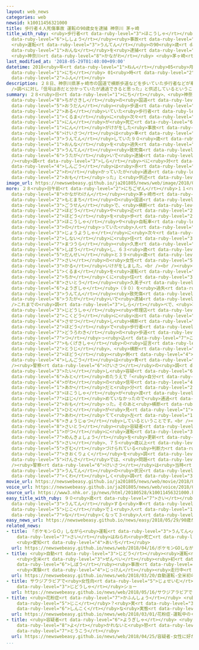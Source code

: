 ```yaml
---
layout: web_news
categories: web
newsid: k10011456321000
title: 歩行者４人死傷事故 運転の90歳女を逮捕 神奈川 茅ヶ崎
title_with_ruby: <ruby>歩行者<rt data-ruby-level="3">ほこうしゃ</rt></ruby>４<ruby>人<rt data-ruby-level="1">にん</rt></ruby><ruby>死傷<rt
  data-ruby-level="6">ししょう</rt></ruby><ruby>事故<rt data-ruby-level="5">じこ</rt></ruby>
  <ruby>運転<rt data-ruby-level="3">うんてん</rt></ruby>の90<ruby>歳<rt data-ruby-level="7">さい</rt></ruby><ruby>女<rt
  data-ruby-level="1">おんな</rt></ruby>を<ruby>逮捕<rt data-ruby-level="7">たいほ</rt></ruby>
  <ruby>神奈川<rt data-ruby-level="8">かながわ</rt></ruby> <ruby>茅ヶ崎<rt data-ruby-level="8">ちがさき</rt></ruby>
last_modified_at: '2018-05-29T01:40:00+09:00'
datetime: 2018<ruby>年<rt data-ruby-level="1">ねん</rt></ruby>05<ruby>月<rt data-ruby-level="1">がつ</rt></ruby>29<ruby>日<rt
  data-ruby-level="1">にち</rt></ruby> 01<ruby>時<rt data-ruby-level="2">じ</rt></ruby>40<ruby>分<rt
  data-ruby-level="2">ふん</rt></ruby>
description: ２８日、神奈川県茅ヶ崎市の国道で横断歩道などを歩いていた歩行者などが車に次々にはねられ１人が死亡し３人がけがをした事故で、警察は車を運転していた９０歳の女を過失運転致死傷の疑いで逮捕しました。<br
  />調べに対し「信号は赤だと分かっていたが通過できると思った」と供述しているということです。
summary: ２８<ruby>日<rt data-ruby-level="1">にち</rt></ruby>、<ruby>神奈川県<rt data-ruby-level="8">かながわけん</rt></ruby><ruby>茅ヶ崎市<rt
  data-ruby-level="8">ちがさきし</rt></ruby>の<ruby>国道<rt data-ruby-level="2">こくどう</rt></ruby>で<ruby>横断<rt
  data-ruby-level="5">おうだん</rt></ruby><ruby>歩道<rt data-ruby-level="2">ほどう</rt></ruby>などを<ruby>歩<rt
  data-ruby-level="2">ある</rt></ruby>いていた<ruby>歩行者<rt data-ruby-level="3">ほこうしゃ</rt></ruby>などが<ruby>車<rt
  data-ruby-level="1">くるま</rt></ruby>に<ruby>次々<rt data-ruby-level="3">つぎつぎ</rt></ruby>にはねられ１<ruby>人<rt
  data-ruby-level="1">にん</rt></ruby>が<ruby>死亡<rt data-ruby-level="6">しぼう</rt></ruby>し３<ruby>人<rt
  data-ruby-level="1">にん</rt></ruby>がけがをした<ruby>事故<rt data-ruby-level="5">じこ</rt></ruby>で、<ruby>警察<rt
  data-ruby-level="6">けいさつ</rt></ruby>は<ruby>車<rt data-ruby-level="1">くるま</rt></ruby>を<ruby>運転<rt
  data-ruby-level="3">うんてん</rt></ruby>していた９０<ruby>歳<rt data-ruby-level="7">さい</rt></ruby>の<ruby>女<rt
  data-ruby-level="1">おんな</rt></ruby>を<ruby>過失<rt data-ruby-level="5">かしつ</rt></ruby><ruby>運転<rt
  data-ruby-level="3">うんてん</rt></ruby><ruby>致死傷<rt data-ruby-level="7">ちししょう</rt></ruby>の<ruby>疑<rt
  data-ruby-level="6">うたが</rt></ruby>いで<ruby>逮捕<rt data-ruby-level="7">たいほ</rt></ruby>しました。<br
  /><ruby>調<rt data-ruby-level="3">しら</rt></ruby>べに<ruby>対<rt data-ruby-level="3">たい</rt></ruby>し「<ruby>信号<rt
  data-ruby-level="4">しんごう</rt></ruby>は<ruby>赤<rt data-ruby-level="1">あか</rt></ruby>だと<ruby>分<rt
  data-ruby-level="2">わ</rt></ruby>かっていたが<ruby>通過<rt data-ruby-level="5">つうか</rt></ruby>できると<ruby>思<rt
  data-ruby-level="2">おも</rt></ruby>った」と<ruby>供述<rt data-ruby-level="6">きょうじゅつ</rt></ruby>しているということです。
image_url: https://newswebeasy.github.io/ja201805/news/web/image/2018/05/28/K10011456321_1805290509_1805290511_01_03.jpg
more: ２８<ruby>日午前<rt data-ruby-level="2">にちごぜん</rt></ruby>１１<ruby>時<rt data-ruby-level="2">じ</rt></ruby>ごろ、<ruby>神奈川県<rt
  data-ruby-level="8">かながわけん</rt></ruby><ruby>茅ヶ崎市<rt data-ruby-level="8">ちがさきし</rt></ruby><ruby>元町<rt
  data-ruby-level="2">もとまち</rt></ruby>の<ruby>国道<rt data-ruby-level="2">こくどう</rt></ruby>１<ruby>号線<rt
  data-ruby-level="3">ごうせん</rt></ruby>で、<ruby>横断<rt data-ruby-level="5">おうだん</rt></ruby><ruby>歩道<rt
  data-ruby-level="2">ほどう</rt></ruby>や<ruby>近<rt data-ruby-level="2">ちか</rt></ruby>くの<ruby>歩道<rt
  data-ruby-level="2">ほどう</rt></ruby>を<ruby>歩<rt data-ruby-level="2">ある</rt></ruby>いていた<ruby>歩行者<rt
  data-ruby-level="3">ほこうしゃ</rt></ruby>や<ruby>自転車<rt data-ruby-level="3">じてんしゃ</rt></ruby>に<ruby>乗<rt
  data-ruby-level="3">の</rt></ruby>っていた<ruby>人<rt data-ruby-level="1">ひと</rt></ruby>が<ruby>乗用車<rt
  data-ruby-level="3">じょうようしゃ</rt></ruby>に<ruby>次々<rt data-ruby-level="3">つぎつぎ</rt></ruby>にはねられ、<ruby>市内<rt
  data-ruby-level="2">しない</rt></ruby>に<ruby>住<rt data-ruby-level="3">す</rt></ruby>む<ruby>松浦<rt
  data-ruby-level="7">まつうら</rt></ruby><ruby>久恵<rt data-ruby-level="7">ひさえ</rt></ruby>さん（５７）が<ruby>死亡<rt
  data-ruby-level="6">しぼう</rt></ruby>し、６３<ruby>歳<rt data-ruby-level="7">さい</rt></ruby>の<ruby>男性<rt
  data-ruby-level="5">だんせい</rt></ruby>と３９<ruby>歳<rt data-ruby-level="7">さい</rt></ruby>と６１<ruby>歳<rt
  data-ruby-level="7">さい</rt></ruby>の<ruby>女性<rt data-ruby-level="5">じょせい</rt></ruby>が<ruby>軽<rt
  data-ruby-level="3">かる</rt></ruby>いけがをしました。<br /><br /><ruby>警察<rt data-ruby-level="6">けいさつ</rt></ruby>は、<ruby>車<rt
  data-ruby-level="1">くるま</rt></ruby>を<ruby>運転<rt data-ruby-level="3">うんてん</rt></ruby>していた<ruby>近<rt
  data-ruby-level="2">ちか</rt></ruby>くに<ruby>住<rt data-ruby-level="3">す</rt></ruby>む<ruby>齊藤<rt
  data-ruby-level="8">さいとう</rt></ruby><ruby>久美子<rt data-ruby-level="8">くみこ</rt></ruby><ruby>容疑者<rt
  data-ruby-level="6">ようぎしゃ</rt></ruby>（９０）を<ruby>過失<rt data-ruby-level="5">かしつ</rt></ruby><ruby>運転<rt
  data-ruby-level="3">うんてん</rt></ruby><ruby>致死傷<rt data-ruby-level="7">ちししょう</rt></ruby>の<ruby>疑<rt
  data-ruby-level="6">うたが</rt></ruby>いで<ruby>逮捕<rt data-ruby-level="7">たいほ</rt></ruby>しました。<br
  />これまでの<ruby>調<rt data-ruby-level="3">しら</rt></ruby>べで、<ruby>車<rt data-ruby-level="1">くるま</rt></ruby>は<ruby>自動車<rt
  data-ruby-level="3">じどうしゃ</rt></ruby><ruby>修理店<rt data-ruby-level="5">しゅうりてん</rt></ruby>から<ruby>国道<rt
  data-ruby-level="2">こくどう</rt></ruby>に<ruby>出<rt data-ruby-level="1">で</rt></ruby>て<ruby>左折<rt
  data-ruby-level="4">させつ</rt></ruby>し<ruby>横断<rt data-ruby-level="5">おうだん</rt></ruby><ruby>歩道<rt
  data-ruby-level="2">ほどう</rt></ruby>で<ruby>歩行者<rt data-ruby-level="3">ほこうしゃ</rt></ruby>をはねたあと、<ruby>道路脇<rt
  data-ruby-level="7">どうろわき</rt></ruby>の<ruby>歩道<rt data-ruby-level="2">ほどう</rt></ruby>に<ruby>突<rt
  data-ruby-level="7">つ</rt></ruby>っ<ruby>込<rt data-ruby-level="7">こ</rt></ruby>んだとみられていますが、<ruby>目撃者<rt
  data-ruby-level="7">もくげきしゃ</rt></ruby>の<ruby>証言<rt data-ruby-level="5">しょうげん</rt></ruby>から<ruby>当時<rt
  data-ruby-level="2">とうじ</rt></ruby>、<ruby>横断<rt data-ruby-level="5">おうだん</rt></ruby><ruby>歩道<rt
  data-ruby-level="2">ほどう</rt></ruby><ruby>側<rt data-ruby-level="4">がわ</rt></ruby>の<ruby>信号<rt
  data-ruby-level="4">しんごう</rt></ruby>は<ruby>青<rt data-ruby-level="1">あお</rt></ruby>だったということです。<br
  /><ruby>警察<rt data-ruby-level="6">けいさつ</rt></ruby>の<ruby>調<rt data-ruby-level="3">しら</rt></ruby>べに<ruby>対<rt
  data-ruby-level="3">たい</rt></ruby>し<ruby>容疑<rt data-ruby-level="6">ようぎ</rt></ruby>を<ruby>認<rt
  data-ruby-level="6">みと</rt></ruby>めたうえで「<ruby>自分<rt data-ruby-level="2">じぶん</rt></ruby>の<ruby>側<rt
  data-ruby-level="4">がわ</rt></ruby>の<ruby>信号<rt data-ruby-level="4">しんごう</rt></ruby>は<ruby>赤<rt
  data-ruby-level="1">あか</rt></ruby>だと<ruby>分<rt data-ruby-level="2">わ</rt></ruby>かっていたが、<ruby>歩行者<rt
  data-ruby-level="3">ほこうしゃ</rt></ruby>が<ruby>渡<rt data-ruby-level="7">わた</rt></ruby>り<ruby>始<rt
  data-ruby-level="7">はじ</rt></ruby>めていなかったので<ruby>通過<rt data-ruby-level="5">つうか</rt></ruby>できると<ruby>思<rt
  data-ruby-level="2">おも</rt></ruby>った。そのあと<ruby>横断<rt data-ruby-level="5">おうだん</rt></ruby>する<ruby>人<rt
  data-ruby-level="1">ひと</rt></ruby>が<ruby>見<rt data-ruby-level="1">み</rt></ruby>えて<ruby>慌<rt
  data-ruby-level="7">あわ</rt></ruby>てて<ruby>左<rt data-ruby-level="1">ひだり</rt></ruby>にハンドルをきった」と<ruby>供述<rt
  data-ruby-level="6">きょうじゅつ</rt></ruby>しているということです。<br /><br /><ruby>警察<rt data-ruby-level="6">けいさつ</rt></ruby>によりますと、<ruby>齊藤<rt
  data-ruby-level="8">さいとう</rt></ruby><ruby>容疑者<rt data-ruby-level="6">ようぎしゃ</rt></ruby>はことし３<ruby>月<rt
  data-ruby-level="1">がつ</rt></ruby>に<ruby>運転<rt data-ruby-level="3">うんてん</rt></ruby><ruby>免許証<rt
  data-ruby-level="7">めんきょしょう</rt></ruby>を<ruby>更新<rt data-ruby-level="7">こうしん</rt></ruby>した<ruby>際<rt
  data-ruby-level="5">さい</rt></ruby>、７５<ruby>歳以上<rt data-ruby-level="7">さいいじょう</rt></ruby>のドライバーに<ruby>義務<rt
  data-ruby-level="5">ぎむ</rt></ruby>づけられている<ruby>判断力<rt data-ruby-level="5">はんだんりょく</rt></ruby>や<ruby>記憶力<rt
  data-ruby-level="7">きおくりょく</rt></ruby>を<ruby>調<rt data-ruby-level="3">しら</rt></ruby>べる<ruby>検査<rt
  data-ruby-level="5">けんさ</rt></ruby>では、<ruby>問題<rt data-ruby-level="3">もんだい</rt></ruby>はなかったということです。<br
  /><ruby>警察<rt data-ruby-level="6">けいさつ</rt></ruby>は<ruby>当時<rt data-ruby-level="2">とうじ</rt></ruby>の<ruby>運転<rt
  data-ruby-level="3">うんてん</rt></ruby>の<ruby>状況<rt data-ruby-level="7">じょうきょう</rt></ruby>について<ruby>詳<rt
  data-ruby-level="7">くわ</rt></ruby>しく<ruby>調<rt data-ruby-level="3">しら</rt></ruby>べています。
movie_url: https://newswebeasy.github.io/ja201805/news/web/movie/2018/05/28/k10011456321_201805290509_201805290510.mp4
voice_url: https://newswebeasy.github.io/ja201805/news/web/voice/2018/05/28/k10011456321_201805290509_201805290510.mp3
source_url: https://www3.nhk.or.jp/news/html/20180528/k10011456321000.html
easy_title_with_ruby: ９０<ruby>歳<rt data-ruby-level="7">さい</rt></ruby>が<ruby>運転<rt
  data-ruby-level="3">うんてん</rt></ruby>する<ruby>車<rt data-ruby-level="1">くるま</rt></ruby>の<ruby>事故<rt
  data-ruby-level="5">じこ</rt></ruby>で１<ruby>人<rt data-ruby-level="1">にん</rt></ruby>が<ruby>亡<rt
  data-ruby-level="7">な</rt></ruby>くなって３<ruby>人<rt data-ruby-level="1">にん</rt></ruby>がけが
easy_news_url: https://newswebeasy.github.io/news/easy/2018/05/29/90歳が運転する車の事故で1人が亡くなって3人がけが
related_news:
- title: 「ポケモンＧＯ」しながら<ruby>運転<rt data-ruby-level="3">うんてん</rt></ruby>か 85<ruby>歳<rt
    data-ruby-level="7">さい</rt></ruby>はねられ<ruby>死亡<rt data-ruby-level="6">しぼう</rt></ruby>
    <ruby>愛知<rt data-ruby-level="4">あいち</rt></ruby>
  url: https://newswebeasy.github.io/news/web/2018/04/16/ポケモンGOしながら運転か-85歳はねられ死亡-愛知
- title: <ruby>自動<rt data-ruby-level="3">じどう</rt></ruby><ruby>運転<rt data-ruby-level="3">うんてん</rt></ruby>
    <ruby>全米<rt data-ruby-level="3">ぜんべい</rt></ruby><ruby>初<rt data-ruby-level="4">はつ</rt></ruby>の<ruby>死亡<rt
    data-ruby-level="6">しぼう</rt></ruby><ruby>事故<rt data-ruby-level="5">じこ</rt></ruby>
    <ruby>実験<rt data-ruby-level="4">じっけん</rt></ruby><ruby>走行中<rt data-ruby-level="2">そうこうちゅう</rt></ruby>
  url: https://newswebeasy.github.io/news/web/2018/03/20/自動運転-全米初の死亡事故-実験走行中
- title: サウジアラビアで<ruby>女性向<rt data-ruby-level="5">じょせいむ</rt></ruby>けの<ruby>自動車<rt
    data-ruby-level="3">じどうしゃ</rt></ruby>ショー
  url: https://newswebeasy.github.io/news/web/2018/05/16/サウジアラビアで女性向けの自動車ショー
- title: <ruby>花粉症<rt data-ruby-level="7">かふんしょう</rt></ruby> <ruby>運転中<rt data-ruby-level="3">うんてんちゅう</rt></ruby>のくしゃみで<ruby>事故<rt
    data-ruby-level="5">じこ</rt></ruby>？<ruby>実<rt data-ruby-level="3">じつ</rt></ruby>は<ruby>深刻<rt
    data-ruby-level="6">しんこく</rt></ruby>な<ruby>実態<rt data-ruby-level="5">じったい</rt></ruby>
  url: https://newswebeasy.github.io/news/web/2018/03/01/花粉症-運転中のくしゃみで事故実は深刻な実態
- title: <ruby>容疑者<rt data-ruby-level="6">ようぎしゃ</rt></ruby> <ruby>女性<rt data-ruby-level="5">じょせい</rt></ruby>に<ruby>好<rt
    data-ruby-level="8">よ</rt></ruby>かれないと<ruby>怒<rt data-ruby-level="7">いか</rt></ruby>りのメッセージ<ruby>投稿<rt
    data-ruby-level="7">とうこう</rt></ruby>
  url: https://newswebeasy.github.io/news/web/2018/04/25/容疑者-女性に好かれないと怒りのメッセージ投稿
...
```

